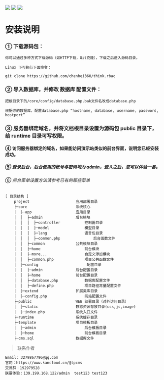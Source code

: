 ![](https://box.kancloud.cn/901503ed89e363a1dd81101346bba4eb_1366x768.png)
![](https://box.kancloud.cn/76079027c0d079fda05cd443aa5f84de_1366x768.png)
![](https://box.kancloud.cn/76079027c0d079fda05cd443aa5f84de_1366x768.png)

# 安装说明

###  ① 下载源码包：
~~~
你可以通过多种方式下载源码（如HTTP下载，Git克隆），下载之后进入源码目录。

Linux 下可执行下面命令：

git clone https://github.com/chenbei360/think.rbac
~~~

###  ② 导入数据库，并修改 数据库 配置文件：
~~~
把根目录下的/core/config/database.php.bak文件名改成database.php

根据你的数据库，配置database.php “hostname, database, username, password, hostport”
~~~

###  ③ 服务器绑定域名，并将文档根目录设置为源码包 public 目录下，给 runtime 目录可写权限。

#### ④ 访问服务器绑定的域名，如果能访问演示站类似的前台界面，说明您已经安装成功。

##### ⑤ 登录后台，后台使用的帐号与密码均为 admin，登入之后，您可以体验一番。

###### ⑥ 后台菜单设置方法请参考已有的那些菜单


```
[ 目录结构 ]
    project                		应用部署目录
    ├─core                 		系统核心
    │  ├─app               		应用目录
    │  │  ├─admin        		后台模块
    │  │  │  ├─controller   		控制器目录
    │  │  │  ├─model        		模型目录    
    │  │  │  ├─lang         		语言包目录   
    │  │  │  ├─common.php               后台函数文件     
    │  │  ├─common        		公共模块目录    
    │  │  ├─home            		前台模块    
    │  │  ├─more...            		自定义添加模块            
    │  │  ├─common.php      		项目公共函数文件
    │  ├─config                      配置目录
    │  │  ├─admin        		后台配置目录
    │  │  ├─home        		前台配置目录
    │  │  ├─database.php    		数据库配置文件
    │  │  ├─define.php      		项目路径常量配置文件
    │  ├─extend            		扩展类库目录
    │  ├─config.php          		网站配置文件
    ├─public              		WEB 部署目录（对外访问目录）
    │  ├─static          		静态资源存放目录(css,js,image)
    │  ├─index.php       		系统入口文件
    ├─runtime             		系统缓存目录
    ├─template            		项目模板目录
    │  ├─admin               		后台模板目录
    │  ├─home                		前台模板目录
    ├─cms.sql             		数据库文件
```

>联系作者 
~~~
Email: 3279867796@qq.com 
官网：https://www.kancloud.cn/@tpcms
交流群：192979528
朕要体验：139.199.168.122/admin  test123 test123
~~~
